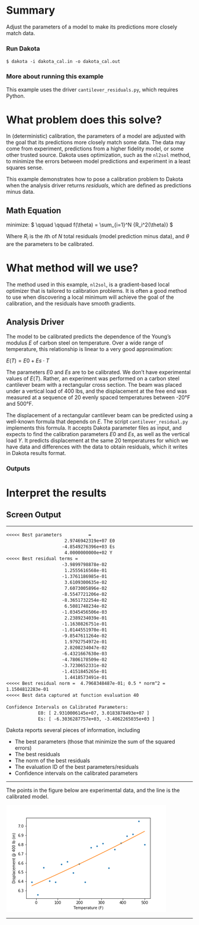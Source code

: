 # Summary
Adjust the parameters of a model to make its predictions more closely match 
data.
 
### Run Dakota
    $ dakota -i dakota_cal.in -o dakota_cal.out
 
### More about running this example

This example uses the driver `cantilever_residuals.py`, which requires Python.
 
# What problem does this solve?

In (deterministic) calibration, the parameters of a model are adjusted with the
goal that its predictions more closely match some data. The data may come from
experiment, predictions from a higher fidelity model, or some other trusted
source. Dakota uses optimization, such as the `nl2sol` method, to minimize the 
errors between model predictions and experiment in a least squares sense.

This example demonstrates how to pose a calibration problem to Dakota when the
analysis driver returns *residuals*, which are defined as predictions minus data.

## Math Equation

minimize: $` \qquad \qquad f(\theta) = \sum_{i=1}^N {R_i^2(\theta)} `$

Where $`R_i`$ is the $`i`$th of $`N`$ total residuals (model prediction minus
data), and $`\theta`$ are the parameters to be calibrated.

# What method will we use?

The method used in this example, `nl2sol`, is a gradient-based local optimizer
that is tailored to calibration problems. It is often a good method to use when
discovering a local minimum will achieve the goal of the calibration, and the 
residuals have smooth gradients.

## Analysis Driver

The model to be calibrated predicts the dependence of the Young’s modulus $`E`$ of
carbon steel on temperature. Over a wide range of temperature, this relationship
is linear to a very good approximation:

$`E(T) = E0 + Es \cdot T`$

The parameters $`E0`$ and $`Es`$ are to be calibrated. We don’t have experimental 
values of $`E(T)`$. Rather, an experiment was performed on a carbon steel 
cantilever beam with a rectangular cross section. The beam was placed under a 
vertical load of 400 lbs, and the displacement at the free end was measured at a 
sequence of 20 evenly spaced temperatures between -20&deg;F and 500&deg;F.

The displacement of a rectangular cantilever beam can be predicted using a 
well-known formula that depends on $`E`$. The script `cantilever_residual.py` 
implements this formula. It accepts Dakota parameter files as input, and 
expects to find the calibration parameters $`E0`$ and $`Es`$, as well as the 
vertical load $`Y`$. It predicts displacement at the same 20 temperatures for which
we have data and differences with the data to obtain residuals, which it writes
in Dakota results format.

### Outputs
 
# Interpret the results
 
## Screen Output

---
~~~~
<<<<< Best parameters          =
                      2.9746942319e+07 E0
                     -4.8549276396e+03 Es
                      4.0000000000e+02 Y
<<<<< Best residual terms =
                     -3.9899798878e-02
                      1.2555616568e-01
                     -1.3761186985e-01
                      3.6109300635e-02
                      7.6073005896e-02
                     -8.5547721206e-02
                     -8.3651732254e-02
                      6.5081748234e-02
                     -1.0345456506e-03
                      2.2389234039e-01
                     -1.1630826751e-01
                     -1.0144551970e-01
                     -9.8547611264e-02
                      1.9792754972e-01
                      2.8208234047e-02
                     -6.4321667630e-03
                     -4.7806178509e-02
                     -3.7230652331e-02
                     -1.4151845265e-01
                      1.4418573491e-01
<<<<< Best residual norm =  4.7968348487e-01; 0.5 * norm^2 =  1.1504812283e-01
<<<<< Best data captured at function evaluation 40

Confidence Intervals on Calibrated Parameters:
            E0: [ 2.9310006145e+07, 3.0183878493e+07 ]
            Es: [ -6.3036287757e+03, -3.4062265035e+03 ]

~~~~

Dakota reports several pieces of information, including

* The best parameters (those that minimize the sum of the squared errors)
* The best residuals
* The norm of the best residuals
* The evaluation ID of the best parameters/residuals
* Confidence intervals on the calibrated parameters
 
---

The points in the figure below are experimental data, and the line is the
calibrated model.

![Calibrated Model](residualresult.png)
 
---
